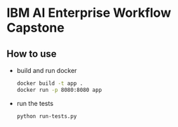 # IBM AI Enterprise Workflow Capstone

## How to use
- build and run docker

    ```bash
    docker build -t app .   
    docker run -p 8080:8080 app   
    ```
- run the tests
    ```bash
    python run-tests.py    
    ```
